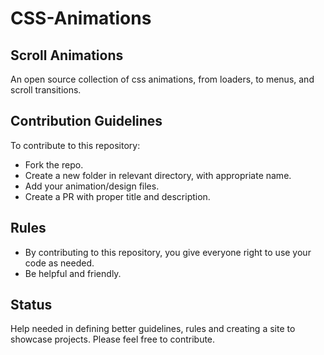 # CSS-Animations
## Scroll Animations
An open source collection of css animations, from loaders, to menus, and scroll transitions.


## Contribution Guidelines

To contribute to this repository:

* Fork the repo.
* Create a new folder in relevant directory, with appropriate name.
* Add your animation/design files.
* Create a PR with proper title and description.

## Rules

* By contributing to this repository, you give everyone right to use your code as needed.
* Be helpful and friendly.

## Status

Help needed in defining better guidelines, rules and creating a site to showcase projects. Please feel free to contribute.
